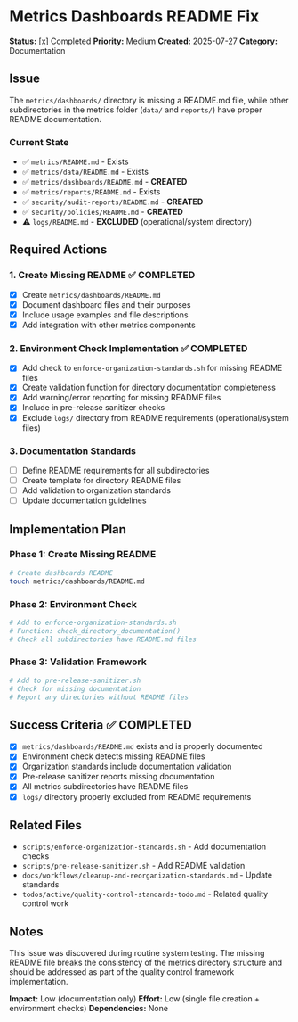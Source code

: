 # Metrics Dashboards README Fix

**Status:** [x] Completed
**Priority:** Medium
**Created:** 2025-07-27
**Category:** Documentation

## Issue

The `metrics/dashboards/` directory is missing a README.md file, while other subdirectories in the metrics folder (`data/` and `reports/`) have proper README documentation.

### Current State
- ✅ `metrics/README.md` - Exists
- ✅ `metrics/data/README.md` - Exists
- ✅ `metrics/dashboards/README.md` - **CREATED**
- ✅ `metrics/reports/README.md` - Exists
- ✅ `security/audit-reports/README.md` - **CREATED**
- ✅ `security/policies/README.md` - **CREATED**
- ⚠️ `logs/README.md` - **EXCLUDED** (operational/system directory)

## Required Actions

### 1. Create Missing README ✅ COMPLETED
- [x] Create `metrics/dashboards/README.md`
- [x] Document dashboard files and their purposes
- [x] Include usage examples and file descriptions
- [x] Add integration with other metrics components

### 2. Environment Check Implementation ✅ COMPLETED
- [x] Add check to `enforce-organization-standards.sh` for missing README files
- [x] Create validation function for directory documentation completeness
- [x] Add warning/error reporting for missing README files
- [x] Include in pre-release sanitizer checks
- [x] Exclude `logs/` directory from README requirements (operational/system files)

### 3. Documentation Standards
- [ ] Define README requirements for all subdirectories
- [ ] Create template for directory README files
- [ ] Add validation to organization standards
- [ ] Update documentation guidelines

## Implementation Plan

### Phase 1: Create Missing README
```bash
# Create dashboards README
touch metrics/dashboards/README.md
```

### Phase 2: Environment Check
```bash
# Add to enforce-organization-standards.sh
# Function: check_directory_documentation()
# Check all subdirectories have README.md files
```

### Phase 3: Validation Framework
```bash
# Add to pre-release-sanitizer.sh
# Check for missing documentation
# Report any directories without README files
```

## Success Criteria ✅ COMPLETED

- [x] `metrics/dashboards/README.md` exists and is properly documented
- [x] Environment check detects missing README files
- [x] Organization standards include documentation validation
- [x] Pre-release sanitizer reports missing documentation
- [x] All metrics subdirectories have README files
- [x] `logs/` directory properly excluded from README requirements

## Related Files

- `scripts/enforce-organization-standards.sh` - Add documentation checks
- `scripts/pre-release-sanitizer.sh` - Add README validation
- `docs/workflows/cleanup-and-reorganization-standards.md` - Update standards
- `todos/active/quality-control-standards-todo.md` - Related quality control work

## Notes

This issue was discovered during routine system testing. The missing README file breaks the consistency of the metrics directory structure and should be addressed as part of the quality control framework implementation.

**Impact:** Low (documentation only)
**Effort:** Low (single file creation + environment checks)
**Dependencies:** None
